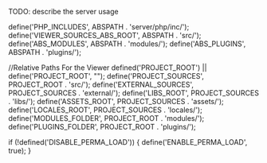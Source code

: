 TODO: describe the server usage

define('PHP_INCLUDES', ABSPATH . 'server/php/inc/');
define('VIEWER_SOURCES_ABS_ROOT', ABSPATH . 'src/');
define('ABS_MODULES', ABSPATH . 'modules/');
define('ABS_PLUGINS', ABSPATH . 'plugins/');

//Relative Paths For the Viewer
defined('PROJECT_ROOT') || define('PROJECT_ROOT', "");
define('PROJECT_SOURCES', PROJECT_ROOT . 'src/');
define('EXTERNAL_SOURCES', PROJECT_SOURCES . 'external/');
define('LIBS_ROOT', PROJECT_SOURCES . 'libs/');
define('ASSETS_ROOT', PROJECT_SOURCES . 'assets/');
define('LOCALES_ROOT', PROJECT_SOURCES . 'locales/');
define('MODULES_FOLDER', PROJECT_ROOT . 'modules/');
define('PLUGINS_FOLDER', PROJECT_ROOT . 'plugins/');

if (!defined('DISABLE_PERMA_LOAD')) {
define('ENABLE_PERMA_LOAD', true);
}
